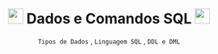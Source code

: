 <!-- Cabeçario -->

<div align="center">
  <h1>
<img width="30px" src="https://cdn-icons-png.flaticon.com/512/5968/5968342.png"> Dados e Comandos SQL <img width="30px" src="https://cdn-icons-png.flaticon.com/512/5968/5968342.png"> 
  </h1>
  
`Tipos de Dados` , `Linguagem SQL` , `DDL e DML`
</div>


<br>

 <!-- Pré-visualização da primeira página -->
 <div align="center">
   

 </div>
